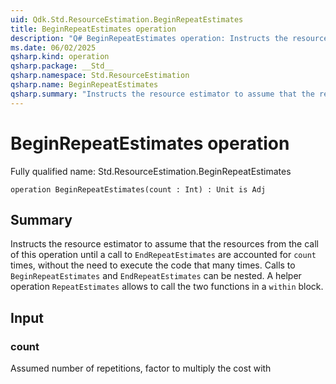 ```yaml
---
uid: Qdk.Std.ResourceEstimation.BeginRepeatEstimates
title: BeginRepeatEstimates operation
description: "Q# BeginRepeatEstimates operation: Instructs the resource estimator to assume that the resources from the call of this operation until a call to `EndRepeatEstimates` are accounted for `count` times, without the need to execute the code that many times. Calls to `BeginRepeatEstimates` and `EndRepeatEstimates` can be nested. A helper operation `RepeatEstimates` allows to call the two functions in a `within` block."
ms.date: 06/02/2025
qsharp.kind: operation
qsharp.package: __Std__
qsharp.namespace: Std.ResourceEstimation
qsharp.name: BeginRepeatEstimates
qsharp.summary: "Instructs the resource estimator to assume that the resources from the call of this operation until a call to `EndRepeatEstimates` are accounted for `count` times, without the need to execute the code that many times. Calls to `BeginRepeatEstimates` and `EndRepeatEstimates` can be nested. A helper operation `RepeatEstimates` allows to call the two functions in a `within` block."
---
```


# BeginRepeatEstimates operation

Fully qualified name: Std.ResourceEstimation.BeginRepeatEstimates

```qsharp
operation BeginRepeatEstimates(count : Int) : Unit is Adj
```

## Summary
Instructs the resource estimator to assume that the resources from the
call of this operation until a call to `EndRepeatEstimates` are
accounted for `count` times, without the need to execute the code that many
times. Calls to `BeginRepeatEstimates` and `EndRepeatEstimates` can be nested.
A helper operation `RepeatEstimates` allows to call the two functions in a
`within` block.

## Input
### count
Assumed number of repetitions, factor to multiply the cost with

